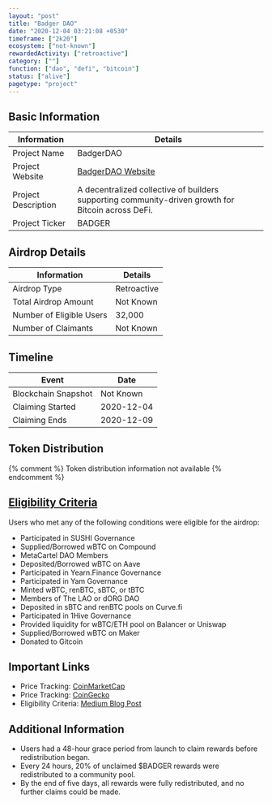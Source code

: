 ```yaml
---
layout: "post"
title: "Badger DAO"
date: "2020-12-04 03:21:08 +0530"
timeframe: ["2k20"]
ecosystem: ["not-known"]
rewardedActivity: ["retroactive"]
category: [""]
function: ["dao", "defi", "bitcoin"]
status: ["alive"]
pagetype: "project"
---
```


## Basic Information

| Information         | Details                                                                                            |
| ------------------- | -------------------------------------------------------------------------------------------------- |
| Project Name        | BadgerDAO                                                                                          |
| Project Website     | [BadgerDAO Website](https://app.badger.com/)                                                       |
| Project Description | A decentralized collective of builders supporting community-driven growth for Bitcoin across DeFi. |
| Project Ticker      | BADGER                                                                                             |

## Airdrop Details

| Information              | Details        |
| ------------------------ | -------------- |
| Airdrop Type             | Retroactive |
| Total Airdrop Amount     | Not Known      |
| Number of Eligible Users | 32,000         |
| Number of Claimants      | Not Known      |

## Timeline

| Event               | Date       |
| ------------------- | ---------- |
| Blockchain Snapshot | Not Known  |
| Claiming Started    | 2020-12-04 |
| Claiming Ends       | 2020-12-09 |

## Token Distribution

{% comment %}
Token distribution information not available
{% endcomment %}

## [Eligibility Criteria](https://badgerdao.medium.com/how-to-claim-your-badger-airdrop-bcab0bd3dc25)

Users who met any of the following conditions were eligible for the airdrop:

- Participated in SUSHI Governance
- Supplied/Borrowed wBTC on Compound
- MetaCartel DAO Members
- Deposited/Borrowed wBTC on Aave
- Participated in Yearn.Finance Governance
- Participated in Yam Governance
- Minted wBTC, renBTC, sBTC, or tBTC
- Members of The LAO or dORG DAO
- Deposited in sBTC and renBTC pools on Curve.fi
- Participated in 1Hive Governance
- Provided liquidity for wBTC/ETH pool on Balancer or Uniswap
- Supplied/Borrowed wBTC on Maker
- Donated to Gitcoin

## Important Links

- Price Tracking: [CoinMarketCap](https://coinmarketcap.com/currencies/badger-dao)
- Price Tracking: [CoinGecko](https://www.coingecko.com/en/coins/badger-dao)
- Eligibility Criteria: [Medium Blog Post](https://badgerdao.medium.com/how-to-claim-your-badger-airdrop-bcab0bd3dc25)

## Additional Information

- Users had a 48-hour grace period from launch to claim rewards before redistribution began.
- Every 24 hours, 20% of unclaimed $BADGER rewards were redistributed to a community pool.
- By the end of five days, all rewards were fully redistributed, and no further claims could be made.